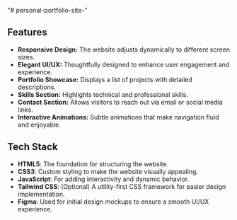 "# personal-portfolio-site-" 
## Features
- **Responsive Design:** The website adjusts dynamically to different screen sizes.
- **Elegant UI/UX:** Thoughtfully designed to enhance user engagement and experience.
- **Portfolio Showcase:** Displays a list of projects with detailed descriptions.
- **Skills Section:** Highlights technical and professional skills.
- **Contact Section:** Allows visitors to reach out via email or social media links.
- **Interactive Animations:** Subtle animations that make navigation fluid and enjoyable.

## Tech Stack
- **HTML5**: The foundation for structuring the website.
- **CSS3**: Custom styling to make the website visually appealing.
- **JavaScript**: For adding interactivity and dynamic behavior.
- **Tailwind CSS**: (Optional) A utility-first CSS framework for easier design implementation.
- **Figma**: Used for initial design mockups to ensure a smooth UI/UX experience.
